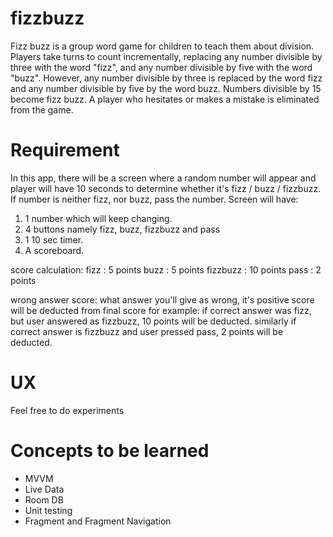 # fizzbuzz

Fizz buzz is a group word game for children to teach them about division. Players take turns to count incrementally, replacing any number divisible by three with the word "fizz", and any number divisible by five with the word "buzz". However, any number divisible by three is replaced by the word fizz and any number divisible by five by the word buzz. Numbers divisible by 15 become fizz buzz. A player who hesitates or makes a mistake is eliminated from the game.


# Requirement

In this app, there will be a screen where a random number will appear and player will have 10 seconds to determine whether it's fizz / buzz / fizzbuzz. If number is neither fizz, nor buzz, pass the number.
Screen will have:
1. 1 number which will keep changing.
2. 4 buttons namely fizz, buzz, fizzbuzz and pass
3. 1 10 sec timer.
4. A scoreboard.

score calculation:
fizz : 5 points
buzz : 5 points
fizzbuzz : 10 points
pass : 2 points

wrong answer score: what answer you'll give as wrong, it's positive score will be deducted from final score
for example:
if correct answer was fizz, but user answered as fizzbuzz, 10 points will be deducted.
similarly if correct answer is fizzbuzz and user pressed pass, 2 points will be deducted.

# UX

Feel free to do experiments

# Concepts to be learned

- MVVM
- Live Data
- Room DB
- Unit testing
- Fragment and Fragment Navigation

